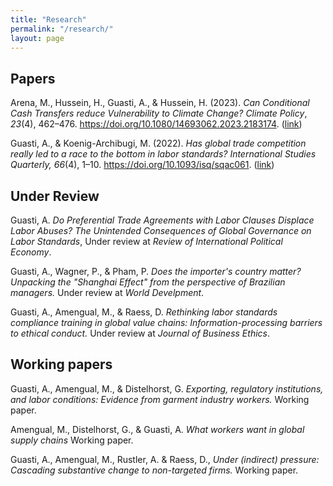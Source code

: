 ```yaml
---
title: "Research"
permalink: "/research/"
layout: page
---
```


## Papers

Arena, M., Hussein, H., Guasti, A., & Hussein, H. (2023). *Can Conditional Cash Transfers reduce Vulnerability to Climate Change?* *Climate Policy*, *23*(4), 462–476. https://doi.org/10.1080/14693062.2023.2183174. ([link](https://www.tandfonline.com/doi/full/10.1080/14693062.2023.2183174))

Guasti, A., & Koenig-Archibugi, M. (2022). *Has global trade competition really led to a race to the bottom in labor standards?* *International Studies Quarterly, 66*(4), 1–10. https://doi.org/10.1093/isq/sqac061. ([link](https://academic.oup.com/isq/article/66/4/sqac061/6700068))

## Under Review

Guasti, A. *Do Preferential Trade Agreements with Labor Clauses Displace Labor Abuses? The Unintended Consequences of Global Governance on Labor Standards*, Under review at *Review of International Political Economy*.

Guasti, A., Wagner, P., & Pham, P. *Does the importer's country matter? Unpacking the "Shanghai Effect" from the perspective of Brazilian managers.* Under review at *World Develpment*.

Guasti, A., Amengual, M., & Raess, D. *Rethinking labor standards compliance training in global value chains: Information-processing barriers to ethical conduct.* Under review at *Journal of Business Ethics*.

## Working papers

Guasti, A., Amengual, M., & Distelhorst, G. *Exporting, regulatory institutions, and labor conditions: Evidence from garment industry workers.* Working paper.

Amengual, M., Distelhorst, G., & Guasti, A. *What workers want in global supply chains* Working paper.

Guasti, A., Amengual, M., Rustler, A. & Raess, D., *Under (indirect) pressure: Cascading substantive change to non-targeted firms.* Working paper.
